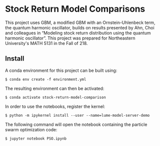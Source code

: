 # Stock Return Model Comparisons

This project uses GBM, a modified GBM with an Ornstein-Uhlenbeck term, the quantum harmonic oscillator,  builds on results presented by Ahn, Choi and colleagues in “Modeling stock return distribution using the quantum harmonic oscillator”. This project was prepared for Northeastern University's MATH 5131 in the Fall of 218.

## Install

A conda environment for this project can be built using:

`$ conda env create -f environment.yml`

The resulting environment can then be activated: 

`$ conda activate stock-return-model-comparison`

In order to use the notebooks, register the kernel:

`$ python -m ipykernel install --user --name=lume-model-server-demo`

The following command will open the notebook containing the particle swarm optimization code:

`$ jupyter notebook PSO.ipynb`